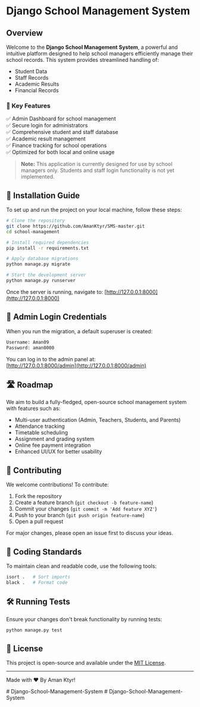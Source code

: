 # Django School Management System

## Overview
Welcome to the **Django School Management System**, a powerful and intuitive platform designed to help school managers efficiently manage their school records. This system provides streamlined handling of:
- Student Data
- Staff Records
- Academic Results
- Financial Records

### 🚀 Key Features
✅ Admin Dashboard for school management  
✅ Secure login for administrators  
✅ Comprehensive student and staff database  
✅ Academic result management  
✅ Finance tracking for school operations  
✅ Optimized for both local and online usage  

> **Note:** This application is currently designed for use by school managers only. Students and staff login functionality is not yet implemented.

## 🔧 Installation Guide

To set up and run the project on your local machine, follow these steps:

```bash
# Clone the repository
git clone https://github.com/AmanKtyr/SMS-master.git
cd school-management

# Install required dependencies
pip install -r requirements.txt

# Apply database migrations
python manage.py migrate

# Start the development server
python manage.py runserver
```
Once the server is running, navigate to:
[http://127.0.0.1:8000](http://127.0.0.1:8000)

## 🔑 Admin Login Credentials
When you run the migration, a default superuser is created:
```bash
Username: Aman09
Password: aman0000
```
You can log in to the admin panel at:  
[http://127.0.0.1:8000/admin](http://127.0.0.1:8000/admin)

## 🛣 Roadmap
We aim to build a fully-fledged, open-source school management system with features such as:
- Multi-user authentication (Admin, Teachers, Students, and Parents)
- Attendance tracking
- Timetable scheduling
- Assignment and grading system
- Online fee payment integration
- Enhanced UI/UX for better usability

## 🤝 Contributing
We welcome contributions! To contribute:
1. Fork the repository
2. Create a feature branch (`git checkout -b feature-name`)
3. Commit your changes (`git commit -m 'Add feature XYZ'`)
4. Push to your branch (`git push origin feature-name`)
5. Open a pull request

For major changes, please open an issue first to discuss your ideas.

## 📏 Coding Standards
To maintain clean and readable code, use the following tools:
```bash
isort .   # Sort imports
black .   # Format code
```

## 🛠 Running Tests
Ensure your changes don't break functionality by running tests:
```bash
python manage.py test
```

## 📜 License
This project is open-source and available under the [MIT License](LICENSE).

---
Made with ❤️ By Aman Ktyr!

#   D j a n g o - S c h o o l - M a n a g e m e n t - S y s t e m  
 #   D j a n g o - S c h o o l - M a n a g e m e n t - S y s t e m  
 